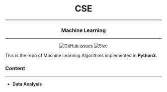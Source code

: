 <div align = "center">

# CSE 
---
### Machine Learning
---
[![GitHub issues](https://img.shields.io/github/issues/Aanvikshiki/Conversational_AI?logo=github)](https://github.com/Aanvikshiki/Conversational_AI/issues) ![Size](https://github-size-badge.herokuapp.com/Aanvikshiki/Conversational_AI.svg)
</div>

This is the repo of Machine Learning Algorithms implemented in **Python3**. 

### Content
---
* **Data Analysis**
